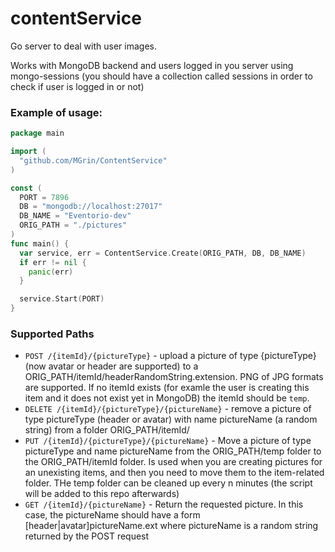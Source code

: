 # contentService
Go server to deal with user images.

Works with MongoDB backend and users logged in you server using mongo-sessions (you should have a collection called sessions in order to check if user is logged in or not)

### Example of usage:
```go
package main

import (
  "github.com/MGrin/ContentService"
)

const (
  PORT = 7896
  DB = "mongodb://localhost:27017"
  DB_NAME = "Eventorio-dev"
  ORIG_PATH = "./pictures"
)
func main() {
  var service, err = ContentService.Create(ORIG_PATH, DB, DB_NAME)
  if err != nil {
    panic(err)
  }

  service.Start(PORT)
}
```
### Supported Paths
* `POST /{itemId}/{pictureType}` - upload a picture of type {pictureType} (now avatar or header are supported) to a ORIG_PATH/itemId/headerRandomString.extension. PNG of JPG formats are supported. If no itemId exists (for examle the user is creating this item and it does not exist yet in MongoDB) the itemId should be `temp`.
* `DELETE /{itemId}/{pictureType}/{pictureName}` - remove a picture of type pictureType (header or avatar) with name pictureName (a random string) from a folder ORIG_PATH/itemId/
* `PUT /{itemId}/{pictureType}/{pictureName}` - Move a picture of type pictureType and name pictureName from the ORIG_PATH/temp folder to the ORIG_PATH/itemId folder. Is used when you are creating pictures for an unexisting items, and then you need to move them to the item-related folder. THe temp folder can be cleaned up every n minutes (the script will be added to this repo afterwards)
* `GET /{itemId}/{pictureName}` - Return the requested picture. In this case, the pictureName should have a form [header|avatar]pictureName.ext where pictureName is a random string returned by the POST request

